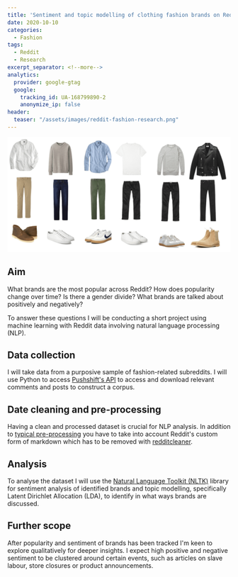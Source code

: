 ```yaml
---
title: 'Sentiment and topic modelling of clothing fashion brands on Reddit'
date: 2020-10-10
categories:
  - Fashion
tags:
  - Reddit
  - Research
excerpt_separator: <!--more-->
analytics:
  provider: google-gtag
  google:
    tracking_id: UA-168799890-2
    anonymize_ip: false
header:
  teaser: "/assets/images/reddit-fashion-research.png"
---
```


![](/assets/images/reddit-fashion-research.png)

## Aim

What brands are the most popular across Reddit? How does popularity change over time? Is there a gender divide? What brands are talked about positively and negatively?

To answer these questions I will be conducting a short project using machine learning with Reddit data involving natural language processing (NLP).

## Data collection

I will take data from a purposive sample of fashion-related subreddits. I will use Python to access [Pushshift's API](https://pushshift.io/) to access and download relevant comments and posts to construct a corpus.

## Date cleaning and pre-processing

Having a clean and processed dataset is crucial for NLP analysis. In addition to [typical pre-processing](https://towardsdatascience.com/topic-modeling-and-latent-dirichlet-allocation-in-python-9bf156893c24) you have to take into account Reddit's custom form of markdown which has to be removed with [redditcleaner](https://pypi.org/project/redditcleaner/).

## Analysis

To analyse the dataset I will use the [Natural Language Toolkit (NLTK)](https://pypi.org/project/nltk/) library for sentiment analysis of identified brands and topic modelling, specifically Latent Dirichlet Allocation (LDA), to identify in what ways brands are discussed.

## Further scope

After popularity and sentiment of brands has been tracked I'm keen to explore qualitatively for deeper insights. I expect high positive and negative sentiment to be clustered around certain events, such as articles on slave labour, store closures or product announcements.
